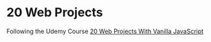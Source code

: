 # 20 Web Projects

Following the Udemy Course [20 Web Projects With Vanilla JavaScript](https://www.udemy.com/course/web-projects-with-vanilla-javascript/)
